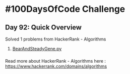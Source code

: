 # #100DaysOfCode Challenge
## Day 92: Quick Overview
Solved 1 problems from HackerRank - Algorithms
1. [BearAndSteadyGene.py](https://github.com/sandeep-krishna/100DaysOfCode/blob/master/Day%2092/BearAndSteadyGene.py)
### 
Read more about HackerRank - Algorithms here : https://www.hackerrank.com/domains/algorithms
